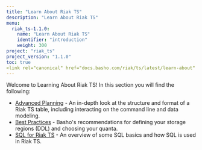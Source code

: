 ```yaml
---
title: "Learn About Riak TS"
description: "Learn About Riak TS"
menu:
  riak_ts-1.1.0:
    name: "Learn About Riak TS"
    identifier: "introduction"
    weight: 300
project: "riak_ts"
project_version: "1.1.0"
toc: true
<link rel="canonical" href="docs.basho.com/riak/ts/latest/learn-about" />
---
```


[advancedplanning]: http://docs.basho.com/riakts/1.1.0/learn-about/advancedplanning
[bestpractices]: http://docs.basho.com/riakts/1.1.0/learn-about/bestpractices
[sqlriakts]: http://docs.basho.com/riakts/1.1.0/learn-about/sqlriakts


Welcome to Learning About Riak TS! In this section you will find the following:

* [Advanced Planning][advancedplanning] - An in-depth look at the structure and format of a Riak TS table, including interacting on the command line and data modeling.
* [Best Practices][bestpractices] - Basho's recommendations for defining your storage regions (DDL) and choosing your quanta.
* [SQL for Riak TS][sqlriakts] - An overview of some SQL basics and how SQL is used in Riak TS.

